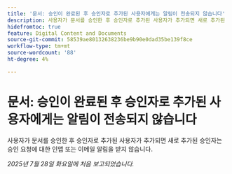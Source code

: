 ```yaml
---
title: '문서: 승인이 완료된 후 승인자로 추가된 사용자에게는 알림이 전송되지 않습니다'
description: 사용자가 문서를 승인한 후 승인자로 추가된 사용자가 추가되면 새로 추가된 승인자는 승인 요청에 대한 인앱 또는 이메일 알림을 받지 않습니다.
hidefromtoc: true
feature: Digital Content and Documents
source-git-commit: 58539ae80132638236be9b90e0dad35be139f8ce
workflow-type: tm+mt
source-wordcount: '88'
ht-degree: 4%

---
```



# 문서: 승인이 완료된 후 승인자로 추가된 사용자에게는 알림이 전송되지 않습니다

사용자가 문서를 승인한 후 승인자로 추가된 사용자가 추가되면 새로 추가된 승인자는 승인 요청에 대한 인앱 또는 이메일 알림을 받지 않습니다.

_2025년 7월 28일 화요일에 처음 보고되었습니다._
